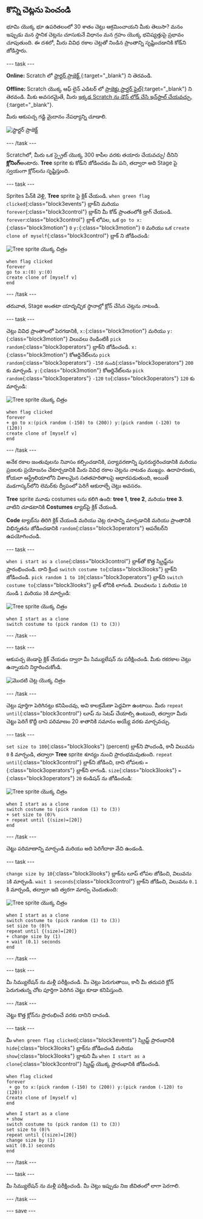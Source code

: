 ## కొన్ని చెట్లను పెంచండి

భూమి యొక్క భూ ఉపరితలంలో 30 శాతం చెట్లు ఆక్రమించాయని మీకు తెలుసా? మనం ఇప్పుడు మన స్థానిక చెట్లను చూసుకునే విధానం మన గ్రహం యొక్క భవిష్యత్తుపై ప్రభావం చూపుతుంది. ఈ దశలో, మీరు వివిధ రకాల చెట్లతో నిండిన ప్రాంతాన్ని సృష్టించడానికి కోడ్‌ని జోడిస్తారు.

--- task ---

**Online:** Scratch లో [స్టార్టర్ ప్రాజెక్ట్ ](http://rpf.io/tree-life-simulator-on){:target="_blank"} ని తెరవండి.

**Offline:** Scratch యొక్క ఆఫ్ లైన్ ఎడిటర్ లో [ప్రాజెక్టు స్టార్టర్ ఫైల్](http://rpf.io/p/te-IN/tree-life-simulator-get){:target="_blank"} ని తెరవండి. మీకు అవసరమైతే, మీరు [ఇక్కడ Scratch ను డౌన్ లోడ్ చేసి ఇన్‌స్టాల్ చేయవచ్చు.](https://scratch.mit.edu/download){:target="_blank"}.

మీరు ఆకుపచ్చ గడ్డి మైదానం నేపథ్యాన్ని చూడాలి.

![స్టార్టర్ ప్రాజెక్ట్](images/starter_project.png)

--- /task ---

Scratchలో, మీరు ఒక స్ప్రైట్ యొక్క 300 కాపీల వరకు తయారు చేయవచ్చు! దీనిని **క్లోనింగ్**అంటారు. **Tree** sprite కు కోడ్‌ని జోడించడం మీ పని, తద్వారా అది Stage పై స్వయంగా క్లోన్‌లను సృష్టిస్తుంది.

--- task ---

Sprites పేన్‌కి వెళ్లి, **Tree** sprite పై క్లిక్ చేయండి. `when green flag clicked`{:class="block3events"} బ్లాక్‌ని మరియు `forever`{:class="block3control"} బ్లాక్‌ని మీ కోడ్ ప్రాంతంలోకి డ్రాగ్ చేయండి. `forever`:class="block3control"} బ్లాక్ లోపల, ఒక `go to x:`{:class="block3motion"} `0` `y:`{:class="block3motion"} `0` మరియు ఒక `create clone of myself`{:class="block3control"} బ్లాక్ ని జోడించండి:

![Tree sprite యొక్క చిత్రం](images/tree-sprite.png)

```blocks3
when flag clicked
forever
go to x:(0) y:(0)
create clone of [myself v]
end
```

--- /task ---

తరువాత, Stage అంతటా యాదృచ్ఛిక స్థానాల్లో క్లోన్ చేసిన చెట్లను నాటండి.

--- task ---

చెట్లు వివిధ ప్రాంతాలలో పెరగడానికి, `x:`{:class="block3motion"} మరియు `y:`{:class="block3motion"} విలువలు రెండింటికీ `pick random`{:class="block3operators"} బ్లాక్‌ని జోడించండి. `x:`{:class="block3motion"} కోఆర్డినేట్‌లను `pick random`{:class="block3operators"} `-150` `నుండి`{:class="block3operators"} `200` కు మార్చండి. `y:`{:class="block3motion"} కోఆర్డినేట్‌లను `pick random`{:class="block3operators"} `-120` `to`{:class="block3operators"} `120` కు మార్చండి:

![Tree sprite యొక్క చిత్రం](images/tree-sprite.png)

```blocks3
when flag clicked
forever
+ go to x:(pick random (-150) to (200)) y:(pick random (-120) to (120))
create clone of [myself v]
end
```

--- /task ---

అనేక రకాల జంతువులను నివాసం కల్పించడానికి, పర్యావరణాన్ని పునరుద్ధరించడానికి మరియు ప్రజలకు ప్రయోజనం చేకూర్చడానికి మీరు వివిధ రకాల చెట్లను నాటడం ముఖ్యం. ఉదాహరణకు, కోయలా ఆస్ట్రేలియాలోని విశాలమైన సతతహరితాలపై ఆధారపడుతుంది, అయితే మడగాస్కర్‌లోని లెమర్‌కు ద్వీపంలో పెరిగే ఆకురాల్చే చెట్లు అవసరం.

**Tree** sprite మూడు costumes లను కలిగి ఉంది: **tree 1**, **tree 2**, మరియు **tree 3**. వాటిని చూడటానికి **Costumes** ట్యాబ్‌పై క్లిక్ చేయండి.

**Code** ట్యాబ్‌ను తిరిగి క్లిక్ చేయండి మరియు చెట్ల రూపాన్ని మార్చడానికి మరియు ప్రాంతానికి విభిన్నతను జోడించడానికి `random`{:class="block3operators"} ఆపరేటర్‌ని ఉపయోగించండి.

--- task ---

`when i start as a clone`{:class="block3control"} బ్లాక్‌తో కొత్త స్క్రిప్ట్‌ను ప్రారంభించండి. దాని క్రింద `switch costume to`{:class="block3looks"} బ్లాక్‌ని జోడించండి. `pick random 1 to 10`{:class="block3operators"} బ్లాక్‌ని `switch costume to`{:class="block3looks"} బ్లాక్‌ లోనికి లాగండి. విలువలను `1` మరియు `10` నుండి `1` మరియు `3`కి మార్చండి:

![Tree sprite యొక్క చిత్రం](images/tree-sprite.png)

```blocks3
when I start as a clone
switch costume to (pick random (1) to (3))
```

--- /task ---

--- task ---

ఆకుపచ్చ జెండాపై క్లిక్ చేయడం ద్వారా మీ సిమ్యులేషన్ ను పరీక్షించండి. మీకు రకరకాల చెట్లు ఉన్నాయని నిర్ధారించుకోండి.

![మొదటి చెట్ల యొక్క చిత్రం ](images/first-trees.png)

--- /task ---

చెట్లు పూర్తిగా పెరిగినట్లు కనిపించవు, అవి కాలక్రమేణా పెద్దవిగా ఉంటాయి. మీరు `repeat until`{:class="block3control"} లూప్ ను సెటప్ చేయాల్సి ఉంటుంది, తద్వారా మీరు చెట్టు పెరిగే కొద్దీ దాని పరిమాణం 20 శాతానికి సమానం అయ్యే వరకు మార్చవచ్చు.

--- task ---

`set size to 100`{:class="block3looks"} (percent) బ్లాక్‌ని పొందండి, కానీ విలువను `0` కి మార్చండి, తద్వారా **Tree** sprite శూన్యం నుంచి ప్రారంభమవుతుంది. `repeat until`{:class="block3control"} బ్లాక్‌ని జోడించి, దాని లోపలకు `=`{:class="block3operators"} బ్లాక్‌ని లాగండి. `size`{:class="block3looks"} `=`{:class="block3operators"} `20` కండిషన్ ను జోడించండి:

![Tree sprite యొక్క చిత్రం](images/tree-sprite.png)

```blocks3
when I start as a clone
switch costume to (pick random (1) to (3))
+ set size to (0)%
+ repeat until {(size)=[20]}
end
```

--- /task ---

చెట్టు పరిమాణాన్ని మార్చండి మరియు అది పెరిగేదాకా వేచి ఉండండి.

--- task ---

`change size by 10`{:class="block3looks"} బ్లాక్‌ను లూప్ లోపల జోడించి, విలువను `1`కి మార్చండి. `wait 1 seconds`{:class="block3control"} బ్లాక్‌ని జోడించి, విలువను `0.1` కి మార్చండి, తద్వారా ఇది త్వరగా మార్పు చెందుతుంది:

![Tree sprite యొక్క చిత్రం](images/tree-sprite.png)

```blocks3
when I start as a clone
switch costume to (pick random (1) to (3))
set size to (0)%
repeat until {(size)=[20]}
+ change size by (1)
+ wait (0.1) seconds
end
```

--- /task ---

--- task ---

మీ సిమ్యులేషన్ ను మళ్లీ పరీక్షించండి. మీ చెట్లు పెరుగుతాయి, కానీ మీ తదుపరి క్లోన్ పెరుగుతున్న చోట పూర్తిగా పెరిగిన చెట్టు కూడా కనిపిస్తుంది.

--- /task ---

చెట్టు కొత్త క్లోన్‌ను ప్రారంభించే వరకు దానిని దాచండి.

--- task ---

మీ `when green flag clicked`{:class="block3events"} స్క్రిప్ట్ ప్రారంభానికి `hide`{:class="block3looks"} బ్లాక్‌ను జోడించండి మరియు `show`{:class="block3looks"} బ్లాకుని మీ `when I start as a clone`{:class="block3control"} స్క్రిప్ట్‌ యొక్క ప్రారంభానికి జోడించండి.

```blocks3
when flag clicked 
forever
 + go to x:(pick random (-150) to (200)) y:(pick random (-120) to (120)) 
Create clone of [myself v]
end
```

```blocks3
when I start as a clone
+ show
switch costume to (pick random (1) to (3))
set size to (0)%
repeat until {(size)=[20]}
change size by (1)
wait (0.1) seconds
end
```

--- /task ---

--- task ---

మీ సిమ్యులేషన్ ను మళ్లీ పరీక్షించండి. మీ చెట్లు ఇప్పుడు నిజ జీవితంలో లాగా పెరగాలి.

--- /task ---

--- save ---
